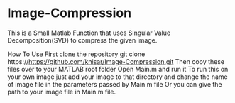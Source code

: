 # Image-Compression

This is a Small Matlab Function that uses Singular Value Decomposition(SVD) to compress the given image.

How To Use
First clone the repository
git clone https://https://github.com/knisar/Image-Compression.git
Then copy these files over to your MATLAB root folder
Open Main.m and run it
To run this on your own image just add your image to that directory and change the name of image file in the parameters passed by Main.m file Or you can give the path to your image file in Main.m file.